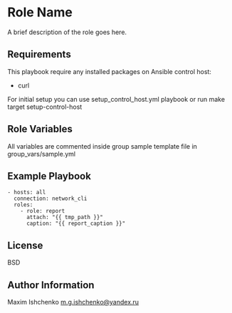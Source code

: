Role Name
=========

A brief description of the role goes here.

Requirements
------------

This playbook require any installed packages on Ansible control host:

- curl

For initial setup you can use setup_control_host.yml playbook or run make target setup-control-host

Role Variables
--------------

All variables are commented inside group sample template file in group_vars/sample.yml

Example Playbook
----------------

```
- hosts: all
  connection: network_cli
  roles:
    - role: report
      attach: "{{ tmp_path }}"
      caption: "{{ report_caption }}"
```

License
-------

BSD

Author Information
------------------

Maxim Ishchenko <m.g.ishchenko@yandex.ru>
